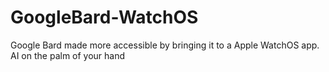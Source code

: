 # GoogleBard-WatchOS
Google Bard made more accessible by bringing it to a Apple WatchOS app. AI on the palm of your hand
